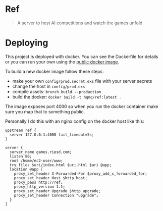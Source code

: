 # Ref

> A server to host AI competitions and watch the games unfold

# Deploying

This project is deployed with docker. You can see the Dockerfile for details or you can run your own using the [public docker image]().

To build a new docker image follow these steps:
* make your own `config/prod.secret.exs` file with your server secrets
* change the host in `config/prod.exs`
* compile assets: `brunch build --production`
* build the docker: `docker build -t hqmq/ref:latest .`

The image exposes port 4000 so when you run the docker container make sure you map that to something public.

Personally I do this with an nginx config on the docker host like this:

```
upstream ref {
  server 127.0.0.1:4000 fail_timeout=5s;
}

server {
  server_name games.riesd.com;
  listen 80;
  root /home/ec2-user/www;
  try_files $uri/index.html $uri.html $uri @app;
  location @app {
    proxy_set_header X-Forwarded-For $proxy_add_x_forwarded_for;
    proxy_set_header Host $http_host;
    proxy_pass http://ref;
    proxy_http_version 1.1;
    proxy_set_header Upgrade $http_upgrade;
    proxy_set_header Connection "upgrade";
  }
}
```
